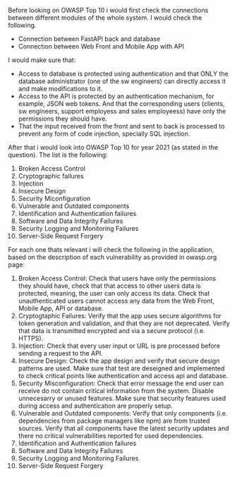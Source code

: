 Before looking on OWASP Top 10 i would first check the connections between different modules of the whole system. I would check the following.

- Connection between FastAPI back and database
- Connection between Web Front and Mobile App with API

I would make sure that:

- Access to database is protected using authentication and that ONLY the database administrator (one of the sw engineers) can directly access it and make modifications to it.
- Access to the API is protected by an authentication mechanism, for example, JSON web tokens. And that the corresponding users (clients, sw engineers, support employess and sales employeess) have only the permissions they should have.
- That the input received from the front and sent to back is processed to prevent any form of code injection, specially SQL injection.

After that i would look into OWASP Top 10 for year 2021 (as stated in the question). The list is the following:

1. Broken Access Control
2. Cryptographic failures
3. Injection
4. Insecure Design
5. Security Miconfiguration
6. Vulnerable and Outdated components
7. Identification and Authentication failures
8. Software and Data Integrity Failures
9. Security Logging and Monitoring Failures
10. Server-Side Request Forgery

For each one thats relevant i will check the following in the application, based on the description of each vulnerability as provided in owasp.org page:

1. Broken Access Control: Check that users have only the permissions they should have, check that that access to other users data is protected, meaning, the user can only access its data. Check that unauthenticated users cannot access any data from the Web Front, Mobile App, API or database.
2.  Cryptogtaphic Failures: Verify that the app uses secure algorithms for token generation and validation, and that they are not deprecated. Verify that data is transmitted encrypted and via a secure protocol (i.e. HTTPS).
3.  Injection: Check that every user input or URL is pre processed before sending a request to the API.
4.  Insecure Design: Check the app design and verify that secure design patterns are used. Make sure that test are deseigned and implemented to check critical points like authentication and access api and database.
5.  Security Misconfiguration: Check that error message the end user can receive do not contain critical information from the system. Disable unnecesarry or unused features. Make sure that security features used during access and authentication are properly setup.
6. Vulnerable and Outdated components: Verify that only components (i.e. dependencies from package managers like npm) are from trusted sources. Verify that all components have the latest security updates and there no critical vulnerabilities reported for used dependencies.
7. Identification and Authentication failures
8. Software and Data Integrity Failures
9. Security Logging and Monitoring Failures
10. Server-Side Request Forgery
